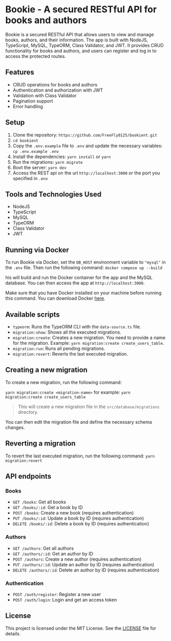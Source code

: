 # Bookie - A secured RESTful API for books and authors

Bookie is a secured RESTful API that allows users to view and manage books, authors, and their information. The app is built with NodeJS, TypeScript, MySQL, TypeORM, Class Validator, and JWT. It provides CRUD functionality for books and authors, and users can register and log in to access the protected routes.

## Features

- CRUD operations for books and authors
- Authentication and authorization with JWT
- Validation with Class Validator
- Pagination support
- Error handling



## Setup

1. Clone the repository: `https://github.com/FreeFly0125/bookient.git`
2. `cd bookient`
3. Copy the `.env.example` file to `.env` and update the necessary variables: `cp .env.example .env`
4. Install the dependencies: `yarn install` or `yarn`
5. Run the migrations: `yarn migrate`
6. Boot the server: `yarn dev`
7. Access the REST api on the url `http://localhost:3000` or the port you specified in `.env`

## Tools and Technologies Used
- NodeJS
- TypeScript
- MySQL
- TypeORM
- Class Validator
- JWT

## Running via Docker
To run Bookie via Docker, set the `DB_HOST` environment variable to `"mysql"` in the `.env` file. Then run the following command:
`docker compose up --build`

his will build and run the Docker container for the app and the MySQL database. You can then access the app at `http://localhost:3000`.

Make sure that you have Docker installed on your machine before running this command. You can download Docker [here](https://www.docker.com/get-started).


## Available scripts

- `typeorm`: Runs the TypeORM CLI with the `data-source.ts` file.
- `migration:show`: Shows all the executed migrations.
- `migration:create`: Creates a new migration. You need to provide a name for the migration. Example: `yarn migration:create create_users_table`.
- `migration:run`: Runs all pending migrations.
- `migration:revert`: Reverts the last executed migration.

## Creating a new migration

To create a new migration, run the following command:

`yarn migration:create <migration-name>` for example: `yarn migration:create create_users_table`

> This will create a new migration file in the `src/database/migrations` directory.

You can then edit the migration file and define the necessary schema changes.

## Reverting a migration

To revert the last executed migration, run the following command: `yarn migration:revert`

## API endpoints

### Books

- `GET /books`: Get all books
- `GET /books/:id`: Get a book by ID
- `POST /books`: Create a new book (requires authentication)
- `PUT /books/:id`: Update a book by ID (requires authentication)
- `DELETE /books/:id`: Delete a book by ID (requires authentication)

### Authors

- `GET /authors`: Get all authors
- `GET /authors/:id`: Get an author by ID
- `POST /authors`: Create a new author (requires authentication)
- `PUT /authors/:id`: Update an author by ID (requires authentication)
- `DELETE /authors/:id`: Delete an author by ID (requires authentication)

### Authentication

- `POST /auth/register`: Register a new user
- `POST /auth/login`: Login and get an access token

## License

This project is licensed under the MIT License. See the [LICENSE](LICENSE) file for details.





